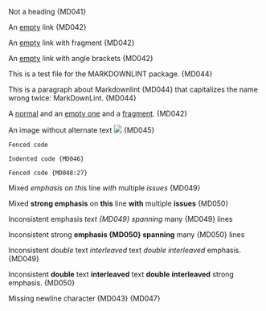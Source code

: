 Not a heading {MD041}

An [empty]() link {MD042}

An [empty](#) link with fragment {MD042}

An [empty](<>) link with angle brackets {MD042}

This is a test file for the MARKDOWNLINT package. {MD044}

This is a paragraph
about Markdownlint {MD044}
that capitalizes the
name wrong twice:
MarkDownLint. {MD044}

A [normal](link) and an [empty one]() and a [fragment](#one). {MD042}

An image without alternate text ![](image.jpg) {MD045}

```text
Fenced code
```

    Indented code {MD046}

~~~text
Fenced code {MD048:27}
~~~

Mixed *emphasis* on _this_ line *with* multiple _issues_ {MD049}

Mixed __strong emphasis__ on **this** line __with__ multiple **issues** {MD050}

Inconsistent
emphasis _text {MD049}
spanning_ many {MD049}
lines

Inconsistent
strong **emphasis {MD050}
spanning** many {MD050}
lines

Inconsistent _double_ text _interleaved_ text _double_ _interleaved_ emphasis. {MD049}

Inconsistent **double** text **interleaved** text **double** **interleaved** strong emphasis. {MD050}

<!-- markdownlint-configure-file {
  "line-length": false,
  "required-headings": {
    "headings": [
      "# Heading"
    ]
  },
  "proper-names": {
    "names": [
      "markdownlint"
    ]
  },
  "link-fragments": false
} -->

Missing newline character {MD043} {MD047}